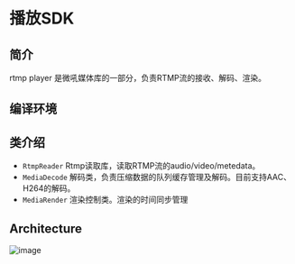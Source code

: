 播放SDK
=============
## 简介

rtmp player 是微吼媒体库的一部分，负责RTMP流的接收、解码、渲染。


## 编译环境

## 类介绍
* `RtmpReader`  Rtmp读取库，读取RTMP流的audio/video/metedata。
* `MediaDecode` 解码类，负责压缩数据的队列缓存管理及解码。目前支持AAC、H264的解码。
* `MediaRender` 渲染控制类。渲染的时间同步管理




## Architecture
![image](https://gitlab.vhall.com/mobile_media/vhall_mobile_sdk/blob/dev/vinnylive_common/rtmp_player/rtmp_player.png)
<pre>               
      
</pre>